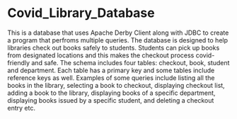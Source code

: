 # Covid_Library_Database 
This is a database that uses Apache Derby Client along with JDBC to create a program that perfroms multiple queries. The database is designed to help libraries check out books safely to students. Students can pick up books from designated locations and this makes the checkout process covid-friendly and safe. The schema includes four tables: checkout, book, student and department. Each table has a primary key and some tables include reference keys as well. Examples of some queries include listing all the books in the library, selecting a book to checkout, displaying checkout list, adding a book to the library, displaying books of a specific department, displaying books issued by a specific student, and deleting a checkout entry etc. 
